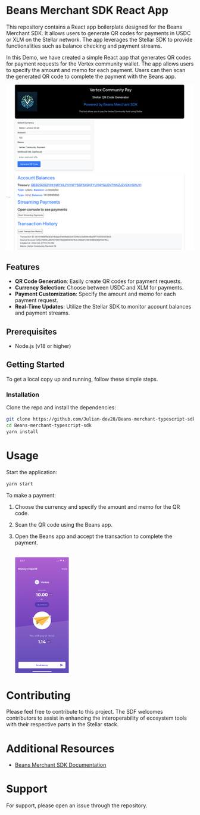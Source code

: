 # Beans Merchant SDK React App

This repository contains a React app boilerplate designed for the Beans Merchant SDK. It allows users to generate QR codes for payments in USDC or XLM on the Stellar network. The app leverages the Stellar SDK to provide functionalities such as balance checking and payment streams.

In this Demo, we have created a simple React app that generates QR codes for payment requests for the Vertex community wallet. The app allows users to specify the amount and memo for each payment. Users can then scan the generated QR code to complete the payment with the Beans app.

![App Screenshot](./shot.png)

## Features

- **QR Code Generation**: Easily create QR codes for payment requests.
- **Currency Selection**: Choose between USDC and XLM for payments.
- **Payment Customization**: Specify the amount and memo for each payment request.
- **Real-Time Updates**: Utilize the Stellar SDK to monitor account balances and payment streams.

## Prerequisites

- Node.js (v18 or higher)

## Getting Started

To get a local copy up and running, follow these simple steps.

### Installation

Clone the repo and install the dependencies:

```bash
git clone https://github.com/Julian-dev28/Beans-merchant-typescript-sdk
cd Beans-merchant-typescript-sdk
yarn install
```

# Usage

Start the application:

```bash
yarn start
```

To make a payment:

1. Choose the currency and specify the amount and memo for the QR code.<br/>
1. Scan the QR code using the Beans app.<br/>
1. Open the Beans app and accept the transaction to complete the payment.<br/>
   <br/>

   <img src="./bean.png" alt="image" width="30%" height="30%">

# Contributing

Please feel free to contribute to this project. The SDF welcomes contributors to assist in enhancing the interoperability of ecosystem tools with their respective parts in the Stellar stack.

# Additional Resources

- [Beans Merchant SDK Documentation](https://github.com/Beans-BV/merchant_sdk_javascript)

# Support

For support, please open an issue through the repository.
